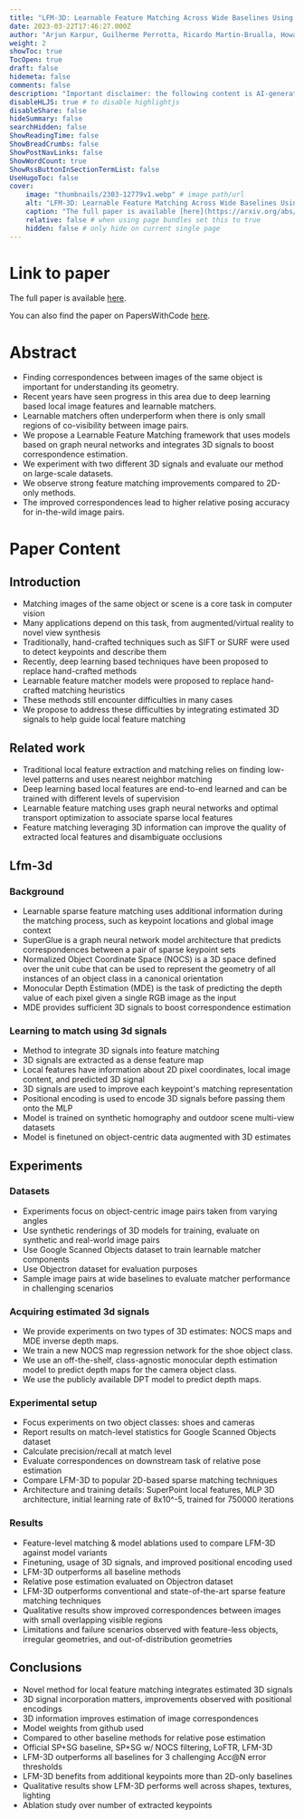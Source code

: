 ```yaml
---
title: "LFM-3D: Learnable Feature Matching Across Wide Baselines Using 3D Signals"
date: 2023-03-22T17:46:27.000Z
author: "Arjun Karpur, Guilherme Perrotta, Ricardo Martin-Brualla, Howard Zhou, Andre Araujo"
weight: 2
showToc: true
TocOpen: true
draft: false
hidemeta: false
comments: false
description: "Important disclaimer: the following content is AI-generated, please make sure to fact check the presented information by reading the full paper."
disableHLJS: true # to disable highlightjs
disableShare: false
hideSummary: false
searchHidden: false
ShowReadingTime: false
ShowBreadCrumbs: false
ShowPostNavLinks: false
ShowWordCount: true
ShowRssButtonInSectionTermList: false
UseHugoToc: false
cover:
    image: "thumbnails/2303-12779v1.webp" # image path/url
    alt: "LFM-3D: Learnable Feature Matching Across Wide Baselines Using 3D Signals" # alt text
    caption: "The full paper is available [here](https://arxiv.org/abs/2303.12779)." # display caption under cover
    relative: false # when using page bundles set this to true
    hidden: false # only hide on current single page
---
```


# Link to paper
The full paper is available [here](https://arxiv.org/abs/2303.12779).

You can also find the paper on PapersWithCode [here](https://paperswithcode.com/paper/lfm-3d-learnable-feature-matching-across-wide).

# Abstract
- Finding correspondences between images of the same object is important for understanding its geometry.
- Recent years have seen progress in this area due to deep learning based local image features and learnable matchers.
- Learnable matchers often underperform when there is only small regions of co-visibility between image pairs.
- We propose a Learnable Feature Matching framework that uses models based on graph neural networks and integrates 3D signals to boost correspondence estimation.
- We experiment with two different 3D signals and evaluate our method on large-scale datasets.
- We observe strong feature matching improvements compared to 2D-only methods.
- The improved correspondences lead to higher relative posing accuracy for in-the-wild image pairs.

# Paper Content

## Introduction
- Matching images of the same object or scene is a core task in computer vision
- Many applications depend on this task, from augmented/virtual reality to novel view synthesis
- Traditionally, hand-crafted techniques such as SIFT or SURF were used to detect keypoints and describe them
- Recently, deep learning based techniques have been proposed to replace hand-crafted methods
- Learnable feature matcher models were proposed to replace hand-crafted matching heuristics
- These methods still encounter difficulties in many cases
- We propose to address these difficulties by integrating estimated 3D signals to help guide local feature matching

## Related work
- Traditional local feature extraction and matching relies on finding low-level patterns and uses nearest neighbor matching
- Deep learning based local features are end-to-end learned and can be trained with different levels of supervision
- Learnable feature matching uses graph neural networks and optimal transport optimization to associate sparse local features
- Feature matching leveraging 3D information can improve the quality of extracted local features and disambiguate occlusions

## Lfm-3d

### Background
- Learnable sparse feature matching uses additional information during the matching process, such as keypoint locations and global image context
- SuperGlue is a graph neural network model architecture that predicts correspondences between a pair of sparse keypoint sets
- Normalized Object Coordinate Space (NOCS) is a 3D space defined over the unit cube that can be used to represent the geometry of all instances of an object class in a canonical orientation
- Monocular Depth Estimation (MDE) is the task of predicting the depth value of each pixel given a single RGB image as the input
- MDE provides sufficient 3D signals to boost correspondence estimation

### Learning to match using 3d signals
- Method to integrate 3D signals into feature matching
- 3D signals are extracted as a dense feature map
- Local features have information about 2D pixel coordinates, local image content, and predicted 3D signal
- 3D signals are used to improve each keypoint's matching representation
- Positional encoding is used to encode 3D signals before passing them onto the MLP
- Model is trained on synthetic homography and outdoor scene multi-view datasets
- Model is finetuned on object-centric data augmented with 3D estimates

## Experiments

### Datasets
- Experiments focus on object-centric image pairs taken from varying angles
- Use synthetic renderings of 3D models for training, evaluate on synthetic and real-world image pairs
- Use Google Scanned Objects dataset to train learnable matcher components
- Use Objectron dataset for evaluation purposes
- Sample image pairs at wide baselines to evaluate matcher performance in challenging scenarios

### Acquiring estimated 3d signals
- We provide experiments on two types of 3D estimates: NOCS maps and MDE inverse depth maps.
- We train a new NOCS map regression network for the shoe object class.
- We use an off-the-shelf, class-agnostic monocular depth estimation model to predict depth maps for the camera object class.
- We use the publicly available DPT model to predict depth maps.

### Experimental setup
- Focus experiments on two object classes: shoes and cameras
- Report results on match-level statistics for Google Scanned Objects dataset
- Calculate precision/recall at match level
- Evaluate correspondences on downstream task of relative pose estimation
- Compare LFM-3D to popular 2D-based sparse matching techniques
- Architecture and training details: SuperPoint local features, MLP 3D architecture, initial learning rate of 8x10^-5, trained for 750000 iterations

### Results
- Feature-level matching & model ablations used to compare LFM-3D against model variants
- Finetuning, usage of 3D signals, and improved positional encoding used
- LFM-3D outperforms all baseline methods
- Relative pose estimation evaluated on Objectron dataset
- LFM-3D outperforms conventional and state-of-the-art sparse feature matching techniques
- Qualitative results show improved correspondences between images with small overlapping visible regions
- Limitations and failure scenarios observed with feature-less objects, irregular geometries, and out-of-distribution geometries

## Conclusions
- Novel method for local feature matching integrates estimated 3D signals
- 3D signal incorporation matters, improvements observed with positional encodings
- 3D information improves estimation of image correspondences
- Model weights from github used
- Compared to other baseline methods for relative pose estimation
- Official SP+SG baseline, SP+SG w/ NOCS filtering, LoFTR, LFM-3D
- LFM-3D outperforms all baselines for 3 challenging Acc@N error thresholds
- LFM-3D benefits from additional keypoints more than 2D-only baselines
- Qualitative results show LFM-3D performs well across shapes, textures, lighting
- Ablation study over number of extracted keypoints

